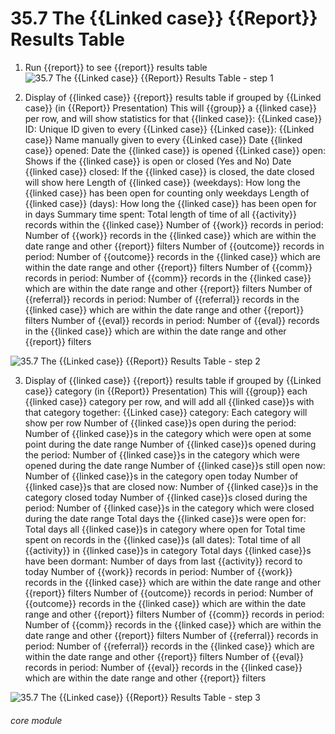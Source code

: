 # 35.7 The {{Linked case}} {{Report}} Results Table


1. Run {{report}} to see {{report}} results table
![35.7 The {{Linked case}} {{Report}} Results Table - step 1](35.7_The_Case_Report_Results_Table_im_1.png)

2. Display of {{linked case}} {{report}} results table if grouped by {{Linked case}} (in {{Report}} Presentation)
This will {{group}} a {{linked case}} per row, and will show statistics for that {{linked case}}:
{{Linked case}} ID: Unique ID given to every {{Linked case}}
{{Linked case}}: {{Linked case}} Name manually given to every {{Linked case}}
Date {{linked case}} opened: Date the {{linked case}} is opened
{{Linked case}} open: Shows if the {{linked case}} is open or closed (Yes and No)
Date {{linked case}} closed: If the {{linked case}} is closed, the date closed will show here
Length of {{linked case}} (weekdays): How long the {{linked case}} has been open for counting only weekdays
Length of {{linked case}} (days): How long the {{linked case}} has been open for in days
Summary time spent: Total length of time of all {{activity}} records within the {{linked case}}
Number of {{work}} records in period: Number of {{work}} records in the {{linked case}} which are within the date range and other {{report}} filters
Number of {{outcome}} records in period: Number of {{outcome}} records in the {{linked case}} which are within the date range and other {{report}} filters
Number of {{comm}} records in period: Number of {{comm}} records in the {{linked case}} which are within the date range and other {{report}} filters
Number of {{referral}} records in period: Number of {{referral}} records in the {{linked case}} which are within the date range and other {{report}} filters
Number of {{eval}} records in period: Number of {{eval}} records in the {{linked case}} which are within the date range and other {{report}} filters

![35.7 The {{Linked case}} {{Report}} Results Table - step 2](35.7_The_Case_Report_Results_Table_im_2.png)

3. Display of {{linked case}} {{report}} results table if grouped by {{Linked case}} category (in {{Report}} Presentation)
This will {{group}} each {{linked case}} category per row, and will add all {{linked case}}s with that category together:
{{Linked case}} category: Each category will show per row
Number of {{linked case}}s open during the period: Number of {{linked case}}s in the category which were open at some point during the date range
Number of {{linked case}}s opened during the period: Number of {{linked case}}s in the category which were opened during the date range
Number of {{linked case}}s still open now: Number of {{linked case}}s in the category open today
Number of {{linked case}}s that are closed now: Number of {{linked case}}s in the category closed today
Number of {{linked case}}s closed during the period: Number of {{linked case}}s in the category which were closed during the date range
Total days the {{linked case}}s were open for: Total days all {{linked case}}s in category where open for
Total time spent on records in the {{linked case}}s (all dates): Total time of all {{activity}} in {{linked case}}s in category
Total days {{linked case}}s have been dormant: Number of days from last {{activity}} record to today
Number of {{work}} records in period: Number of {{work}} records in the {{linked case}} which are within the date range and other {{report}} filters
Number of {{outcome}} records in period: Number of {{outcome}} records in the {{linked case}} which are within the date range and other {{report}} filters
Number of {{comm}} records in period: Number of {{comm}} records in the {{linked case}} which are within the date range and other {{report}} filters
Number of {{referral}} records in period: Number of {{referral}} records in the {{linked case}} which are within the date range and other {{report}} filters
Number of {{eval}} records in period: Number of {{eval}} records in the {{linked case}} which are within the date range and other {{report}} filters

![35.7 The {{Linked case}} {{Report}} Results Table - step 3](35.7_The_Case_Report_Results_Table_im_3.png)


###### core module